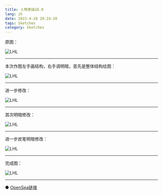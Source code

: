```yaml
---
title: 人物素描10.0
lang: zh
date: 2022-4-28 20:24:20
tags: Sketches
category: Sketches
---
```


原图：

![LHL](/image/Sketches/sumiao10/LHL.jpg)

----------------------------------------  

本次作图左手画结构，右手调明暗，首先是整体结构绘图：

![LHL](/image/Sketches/sumiao10/LHL_1.jpg)

----------------------------------------  

进一步修改：

![LHL](/image/Sketches/sumiao10/LHL_2.jpg)

----------------------------------------  

其次明暗修改：

![LHL](/image/Sketches/sumiao10/LHL_3.jpg)

----------------------------------------  

进一步炭笔明暗修改：

![LHL](/image/Sketches/sumiao10/LHL_4.jpg)

----------------------------------------  

完成图：

![LHL](/image/Sketches/sumiao10/LHL_5.jpg)

----------------------------------------  

● [OpenSea链接](https://opensea.io/assets/ethereum/0x495f947276749ce646f68ac8c248420045cb7b5e/5538608732828411082250453030091092578936762873171210564831323254425162612737/ "The Girl With A Necklace")

<nft-card
contractAddress="0x495f947276749ce646f68ac8c248420045cb7b5e"
tokenId="5538608732828411082250453030091092578936762873171210564831323254425162612737">
</nft-card>
<script src="https://unpkg.com/embeddable-nfts/dist/nft-card.min.js"></script>
